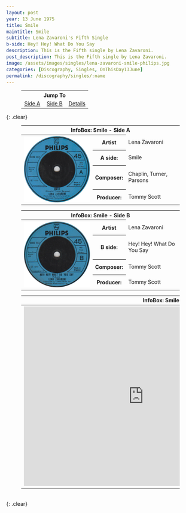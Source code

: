 ```yaml
---
layout: post
year: 13 June 1975
title: Smile
maintitle: Smile
subtitle: Lena Zavaroni's Fifth Single
b-side: Hey! Hey! What Do You Say
description: This is the Fifth single by Lena Zavaroni.
post_description: This is the Fifth single by Lena Zavaroni.
image: /assets/images/singles/lena-zavaroni-smile-philips.jpg
categories: [Discography, Singles, OnThisDay13June]
permalink: /discography/singles/:name
---
```


<figure class="fig3">
<table style="text-align:center;">
<tr><th colspan="6">Jump To</th></tr>
<tr><td style="width:33%;"><a href="#infobox1">Side A</a></td><td style="width:34%;"><a href="#infobox2">Side B</a></td><td style="width:33%;"><a href="#infobox3">Details</a></td></tr>
</table>
</figure>

{: .clear}

<figure class="fig3">
<table>
<tr id="infobox1"><th colspan="3">InfoBox: Smile - Side A</th></tr>
<tr>
<th style="width:45%; vertical-align:top;" rowspan="6" class="top"><a href="/assets/images/singles/lena-zavaroni-smile-philips.jpg"><img src="/assets/images/singles/lena-zavaroni-smile-philips.jpg" class="full-width zoom-in" /></a><br /></th>
</tr>
<tr><th style="width:15%;">Artist</th><td>Lena Zavaroni</td></tr>
<tr><th>A side:</th><td>Smile</td></tr>
<tr><th>Composer:</th><td>Chaplin, Turner, Parsons</td></tr>
<tr><th>Producer:</th><td>Tommy Scott</td></tr>
</table>
</figure>

<figure class="fig3">
<table>
<tr id="infobox2"><th colspan="3">InfoBox: Smile - Side B</th></tr>
<tr>
<th style="width:45%; vertical-align:top;" rowspan="6" class="top"><a href="/assets/images/singles/lena-zavaroni-hey-hey-what-do-you-say-philips.jpg"><img src="/assets/images/singles/lena-zavaroni-hey-hey-what-do-you-say-philips.jpg" class="full-width zoom-in" /></a></th>
</tr>
<tr><th style="width:15%;">Artist</th><td>Lena Zavaroni</td></tr>
<tr><th>B side:</th><td>Hey! Hey! What Do You Say</td></tr>
<tr><th>Composer:</th><td>Tommy Scott</td></tr>
<tr><th>Producer:</th><td>Tommy Scott</td></tr>
</table>
</figure>

<figure class="fig3">
<table>
<tr id="infobox3"><th colspan="3">InfoBox: Smile - Details</th></tr>
<tr>
<th style="width:45%; vertical-align:top;" rowspan="6" class="top"><div class="responsive-video"><iframe width="640px" height="480px" src="https://www.youtube.com/embed/?playlist=SnoVhd725zY,6KbkUiGtWBM" frameborder="0" allow="accelerometer; autoplay; clipboard-write; encrypted-media; gyroscope; picture-in-picture" allowfullscreen></iframe></div></th>
</tr>
<tr><th style="width:15%;">Label:</th><td>Philips - 6006 462</td></tr>
<tr><th>Format:</th><td>7" Vinyl, 45 Single</td></tr>
<tr><th>Country:</th><td>UK</td></tr>
<tr><th>Released:</th><td>13 June 1975</td></tr>
<tr><th>45Cat:</th><td><a class="external-link" href="http://www.45cat.com/record/6006462">6006462</a></td></tr>
</table>
</figure>

<br />{: .clear}

